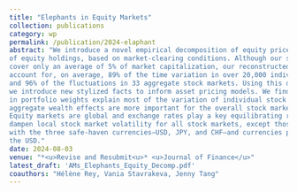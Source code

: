 ```yaml
---
title: "Elephants in Equity Markets"
collection: publications
category: wp
permalink: /publication/2024-elaphant
abstract: "We introduce a novel empirical decomposition of equity price growth rates in terms
of equity holdings, based on market-clearing conditions. Although our sample holdings
cover only an average of 5% of market capitalization, our reconstructed equity holdings
account for, on average, 89% of the time variation in over 20,000 individual stock prices
and 96% of the fluctuations in 33 aggregate stock markets. Using this decomposition,
we introduce new stylized facts to inform asset pricing models. We find that changes
in portfolio weights explain most of the variation of individual stock prices, while
aggregate wealth effects are more important for the overall stock market fluctuations.
Equity markets are global and exchange rates play a key equilibrating role. They
dampen local stock market volatility for all stock markets, except those associated
with the three safe-haven currencies—USD, JPY, and CHF—and currencies pegged to
the USD."
date: 2024-08-03
venue: "*<u>Revise and Resubmit<u>* <u>Journal of Finance</u>"
latest_draft: 'AMs_Elephants_Equity_Decomp.pdf'
coauthors: "Hélène Rey, Vania Stavrakeva, Jenny Tang"
---
```

